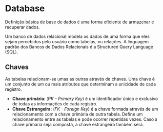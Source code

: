 # Database

Definição básica de base de dados é uma forma eficiente de armazenar e recuperar
dados.

Um banco de dados relacional modela os dados de uma forma
que eles sejam percebidos pelo usuário como tabelas, ou relações.
 A linguagem padrão dos Bancos de Dados Relacionais é a Structured Query Language (SQL).

## Chaves
As tabelas relacionam-se umas as outras através de chaves. Uma chave é um conjunto de um ou mais atributos que determinam a unicidade de cada registro.

* **Chave primária**: (*PK - Primary Key*) é um identificador único e exclusivo de todas as informações de cada registro.
* **Chave Estrangeira**: (*FK - Foreign Key*) é a chave formada através de um relacionamento com a chave primária de outra tabela. Define um relacionamento entre as tabelas e pode ocorrer repetidas vezes. Caso a chave primária seja composta, a chave estrangeira também será.
